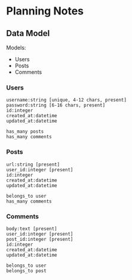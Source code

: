 # Planning Notes

## Data Model

Models:
- Users
- Posts
- Comments

### Users

```
username:string [unique, 4-12 chars, present]
password:string [6-16 chars, present]
id:integer
created_at:datetime
updated_at:datetime

has_many posts
has_many comments
```

### Posts

```
url:string [present]
user_id:integer [present]
id:integer
created_at:datetime
updated_at:datetime

belongs_to user
has_many comments
```

### Comments

```
body:text [present]
user_id:integer [present]
post_id:integer [present]
id:integer
created_at:datetime
updated_at:datetime

belongs_to user
belongs_to post
```
